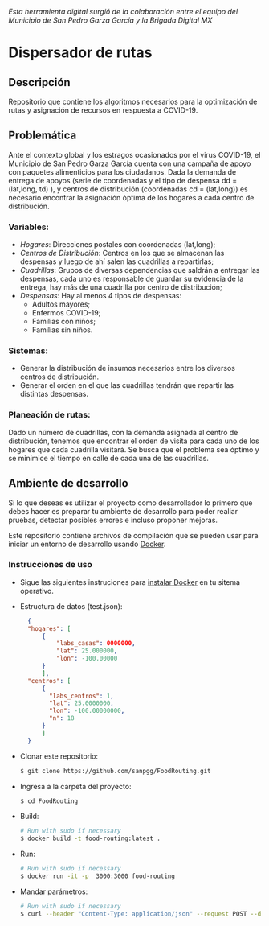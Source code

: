 *Esta herramienta digital surgió de la colaboración entre el equipo del Municipio de San Pedro Garza García y la Brigada Digital MX*
# Dispersador de rutas
## Descripción
Repositorio que contiene los algoritmos necesarios para la optimización de rutas y asignación de recursos en respuesta a COVID-19.

## Problemática
Ante el contexto global y los estragos ocasionados por el virus COVID-19, el Municipio de San Pedro Garza García cuenta con una campaña de apoyo con paquetes alimenticios para los ciudadanos. Dada la demanda de entrega de apoyos (serie de coordenadas y el tipo de despensa dd = (lat,long, td) ), y centros de distribución (coordenadas cd = (lat,long)) es necesario encontrar la asignación óptima de los hogares a cada centro de distribución.

###  Variables:
- *Hogares*: Direcciones postales con coordenadas (lat,long);
- *Centros de Distribución*: Centros en los que se almacenan las despensas y luego de ahí salen las cuadrillas a repartirlas;
- *Cuadrillas*: Grupos de diversas dependencias que saldrán a entregar las despensas, cada uno es responsable de guardar su evidencia de la entrega, hay más de una cuadrilla por centro de distribución;
- *Despensas*: Hay al menos 4 tipos de despensas:
  - Adultos mayores;
  - Enfermos COVID-19;
  - Familias con niños;
  - Familias sin niños.
  
###  Sistemas:
- Generar la distribución de insumos necesarios entre los diversos centros de distribución.
- Generar el orden en el que las cuadrillas tendrán que repartir las distintas despensas. 

###  Planeación de rutas:
Dado un número de cuadrillas, con la demanda asignada al centro de distribución, tenemos que encontrar el orden de visita para cada uno de los hogares que cada cuadrilla visitará. Se busca que el problema sea óptimo y se minimice el tiempo en calle de cada una de las cuadrillas. 

## Ambiente de desarrollo
Si lo que deseas es utilizar el proyecto como desarrollador lo primero que debes hacer es preparar tu ambiente de desarrollo para poder realiar pruebas, detectar posibles errores e incluso proponer mejoras.

Este repositorio contiene archivos de compilación que se pueden usar para iniciar un entorno de desarrollo usando [Docker](https://www.docker.com/).

### Instrucciones de uso

* Sigue las siguientes instruciones para [instalar Docker](https://docs.docker.com/engine/installation/) en tu sitema operativo.

* Estructura de datos (test.json):
  ```json
    {
    "hogares": [
        {
            "labs_casas": 0000000,
            "lat": 25.000000,
            "lon": -100.00000
        }
        ],
	"centros": [
        {
		  "labs_centros": 1,
		  "lat": 25.0000000,
		  "lon": -100.00000000,
          "n": 18
	    }
        ]
    }
  ```
* Clonar este repositorio:

  ```bash
  $ git clone https://github.com/sanpgg/FoodRouting.git
  ```
* Ingresa a la carpeta del proyecto:

  ```bash
  $ cd FoodRouting
  ```
* Build:

  ```bash
  # Run with sudo if necessary
  $ docker build -t food-routing:latest . 
  ```
* Run:

  ```bash
  # Run with sudo if necessary
  $ docker run -it -p  3000:3000 food-routing 
  ```
* Mandar parámetros:

  ```bash
  # Run with sudo if necessary
  $ curl --header "Content-Type: application/json" --request POST --data @test.json http://127.0.0.1:3000/get_best_routes 
  ```
